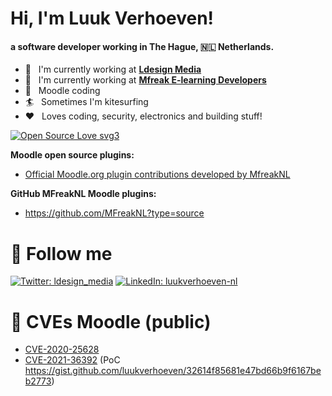 <h1> Hi, I'm Luuk Verhoeven!</h1>

####  a software developer working in The Hague, 🇳🇱 Netherlands.

- 🏢 &nbsp; I'm currently working at **[Ldesign Media](https://ldesignmedia.nl)**
- 🏢 &nbsp; I'm currently working at **[Mfreak E-learning Developers](https://mfreak.nl)**
- 💯 &nbsp; Moodle coding
- 🏄 &nbsp; Sometimes I'm kitesurfing 
- ❤️ &nbsp; Loves coding, security, electronics and building stuff!

[![Open Source Love svg3](https://badges.frapsoft.com/os/v3/open-source.svg?v=103)](https://github.com/luukverhoeven/)

**Moodle open source plugins:**
- [Official Moodle.org plugin contributions developed by MfreakNL](https://moodle.org/plugins/browse.php?list=contributor&id=1487326)

**GitHub MFreakNL Moodle plugins:** 
- https://github.com/MFreakNL?type=source


# 🏃 Follow me

[![Twitter: ldesign_media](https://img.shields.io/twitter/follow/ldesign_media?label=@ldesign_media&style=social)](https://twitter.com/ldesign_media)
[![LinkedIn: luukverhoeven-nl](https://img.shields.io/badge/-luukverhoeven-blue?style=flat-square&logo=linkedin&logoColor=white)](https://www.linkedin.com/in/luukverhoeven-nl/)


# 🐞 CVEs Moodle (public)

- [CVE-2020-25628](https://moodle.org/mod/forum/discuss.php?d=410840)
- [CVE-2021-36392](https://moodle.org/mod/forum/discuss.php?d=424797) (PoC https://gist.github.com/luukverhoeven/32614f85681e47bd66b9f6167beb2773)
